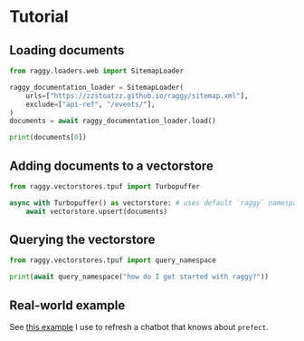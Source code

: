 # Tutorial

## Loading documents

```python
from raggy.loaders.web import SitemapLoader

raggy_documentation_loader = SitemapLoader(
    urls=["https://zzstoatzz.github.io/raggy/sitemap.xml"],
    exclude=["api-ref", "/events/"],
)
documents = await raggy_documentation_loader.load()

print(documents[0])
```

## Adding documents to a vectorstore

```python
from raggy.vectorstores.tpuf import Turbopuffer

async with Turbopuffer() as vectorstore: # uses default `raggy` namespace
    await vectorstore.upsert(documents)
```

## Querying the vectorstore

```python
from raggy.vectorstores.tpuf import query_namespace

print(await query_namespace("how do I get started with raggy?"))
```

## Real-world example

See [this example](https://github.com/zzstoatzz/raggy/blob/main/examples/refresh_vectorstore/refresh_tpuf.py) I use to refresh a chatbot that knows about `prefect`.
